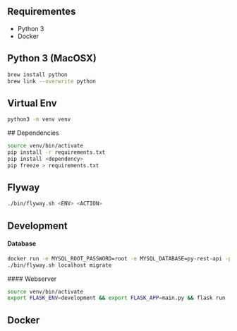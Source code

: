 
## Requirementes

- Python 3
- Docker

## Python 3 (MacOSX)

```bash
brew install python
brew link --overwrite python
```

## Virtual Env

```bash
python3 -m venv venv
```

## Dependencies

```bash
source venv/bin/activate
pip install -r requirements.txt
pip install <dependency>
pip freeze > requirements.txt
```


 ## Flyway

```bash
./bin/flyway.sh <ENV> <ACTION>
```

## Development

#### Database

```bash
docker run -e MYSQL_ROOT_PASSWORD=root -e MYSQL_DATABASE=py-rest-api -p 3306:3306 mysql:5.7
./bin/flyway.sh localhost migrate
```

#### Webserver

```bash
source venv/bin/activate
export FLASK_ENV=development && export FLASK_APP=main.py && flask run
```

## Docker
